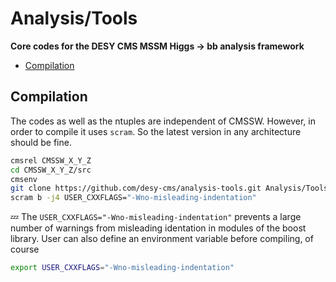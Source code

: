 # Analysis/Tools

**Core codes for the DESY CMS MSSM Higgs -> bb analysis framework**

* [Compilation](#compilation)

## Compilation

The codes as well as the ntuples are independent of CMSSW. However, in order to compile it uses `scram`.
So the latest version in any architecture should be fine. 

```bash
cmsrel CMSSW_X_Y_Z
cd CMSSW_X_Y_Z/src
cmsenv
git clone https://github.com/desy-cms/analysis-tools.git Analysis/Tools 
scram b -j4 USER_CXXFLAGS="-Wno-misleading-indentation"
```

:zzz: The `USER_CXXFLAGS="-Wno-misleading-indentation"` prevents a large number of warnings
from misleading identation in modules of the boost library. User can also define an
environment variable before compiling, of course
```bash
export USER_CXXFLAGS="-Wno-misleading-indentation"
```
